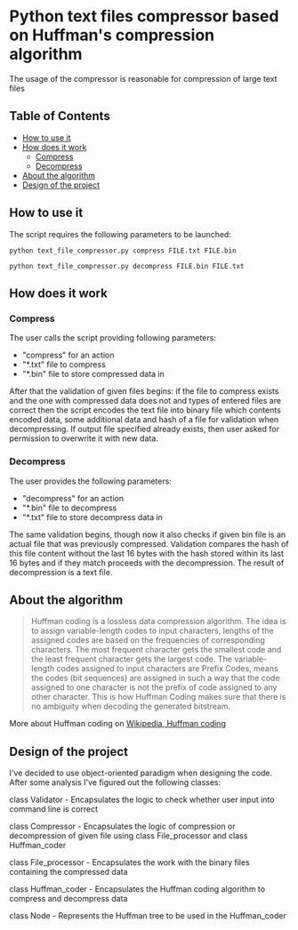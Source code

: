 # Python text files compressor based on Huffman's compression algorithm
The usage of the compressor is reasonable for compression of large text files
## Table of Contents 

* [How to use it](#how-to-use-it)
* [How does it work](#how-does-it-work)
  * [Compress](#compress)
  * [Decompress](#decompress)
* [About the algorithm](#about-the-algorithm)
* [Design of the project](#design-of-the-project)

## How to use it
The script requires the following parameters to be launched: 

 ```
 python text_file_compressor.py compress FILE.txt FILE.bin
```
 ```
 python text_file_compressor.py decompress FILE.bin FILE.txt
```
 
## How does it work
 ### Compress
 The user calls the script providing following parameters: 
 * "compress" for an action
 * "*.txt" file to compress 
 * "*.bin" file to store compressed data in
 
 After that the validation of given files begins: if the file to compress exists and the one with compressed data does not and types of entered files are correct then the script encodes the text file into binary file which contents encoded data, some additional data and hash of a file for validation when decompressing. If output file specified already exists, then user asked for permission to overwrite it with new data.
 
 ### Decompress
 The user provides the following parameters: 
 * "decompress" for an action
 * "*.bin" file to decompress
 * "*.txt" file to store decompress data in
 
 The same validation begins, though now it also checks if given bin file is an actual file that was previously compressed. Validation compares the hash of this file content without the last 16 bytes with the hash stored within its last 16 bytes and if they match proceeds with the decompression. The result of decompression is a text file.

## About the algorithm
> Huffman coding is a lossless data compression algorithm. The idea is to assign variable-length codes to input characters, lengths of the assigned codes are based on the frequencies of corresponding characters. The most frequent character gets the smallest code and the least frequent character gets the largest code.
The variable-length codes assigned to input characters are Prefix Codes, means the codes (bit sequences) are assigned in such a way that the code assigned to one character is not the prefix of code assigned to any other character. This is how Huffman Coding makes sure that there is no ambiguity when decoding the generated bitstream.  
 
More about Huffman coding on [Wikipedia, Huffman coding](https://en.wikipedia.org/wiki/Huffman_coding#Basic_technique)

 ## Design of the project
 I've decided to use object-oriented paradigm when designing the code. After some analysis I've figured out the following classes:
 
 class Validator - Encapsulates the logic to check whether user input into command line is correct
 
 class Compressor - Encapsulates the logic of compression or decompression of given file using class File_processor and class Huffman_coder
 
 class File_processor - Encapsulates the work with the binary files containing the compressed data
 
 class Huffman_coder - Encapsulates the Huffman coding algorithm to compress and decompress data
 
 class Node - Represents the Huffman tree to be used in the Huffman_coder
